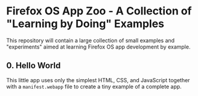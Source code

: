 # Firefox OS App Zoo - A Collection of "Learning by Doing" Examples

This repository will contain a large collection of small examples and
"experiments" aimed at learning Firefox OS app development by example.


## 0. Hello World

This little app uses only the simplest HTML, CSS, and JavaScript together with
a `manifest.webapp` file to create a tiny example of a complete app.
